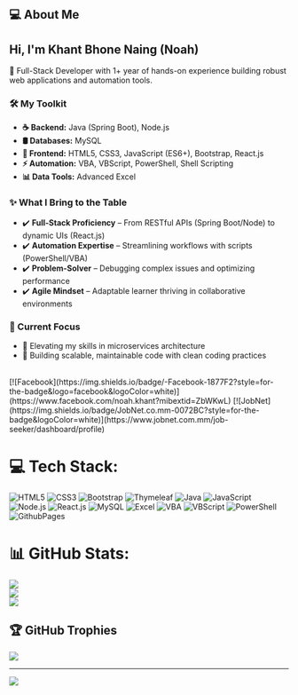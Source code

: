 <section class="about-me">
  <h1>💻 About Me</h1>
  
  <div class="intro">
    <h2>Hi, I'm <span class="highlight">Khant Bhone Naing (Noah)</span></h2>
    <p class="tagline">🚀 Full-Stack Developer with 1+ year of hands-on experience building robust web applications and automation tools.</p>
  </div>

  <div class="skills-section">
    <h3>🛠️ My Toolkit</h3>
    <ul class="skills-list">
      <li><strong>☕ Backend:</strong> Java (Spring Boot), Node.js</li>
      <li><strong>🛢️ Databases:</strong> MySQL</li>
      <li><strong>🎨 Frontend:</strong> HTML5, CSS3, JavaScript (ES6+), Bootstrap, React.js</li>
      <li><strong>⚡ Automation:</strong> VBA, VBScript, PowerShell, Shell Scripting</li>
      <li><strong>📊 Data Tools:</strong> Advanced Excel</li>
    </ul>
  </div>

  <div class="value-proposition">
    <h3>✨ What I Bring to the Table</h3>
    <ul class="value-list">
      <li>✔️ <strong>Full-Stack Proficiency</strong> – From RESTful APIs (Spring Boot/Node) to dynamic UIs (React.js)</li>
      <li>✔️ <strong>Automation Expertise</strong> – Streamlining workflows with scripts (PowerShell/VBA)</li>
      <li>✔️ <strong>Problem-Solver</strong> – Debugging complex issues and optimizing performance</li>
      <li>✔️ <strong>Agile Mindset</strong> – Adaptable learner thriving in collaborative environments</li>
    </ul>
  </div>

  <div class="goals">
    <h3>🔭 Current Focus</h3>
    <ul>
      <li>🔹 Elevating my skills in microservices architecture</li>
      <li>🔹 Building scalable, maintainable code with clean coding practices</li>
    </ul>
  </div>
</section>
<br>[![Facebook](https://img.shields.io/badge/-Facebook-1877F2?style=for-the-badge&logo=facebook&logoColor=white)](https://www.facebook.com/noah.khant?mibextid=ZbWKwL)
[![JobNet](https://img.shields.io/badge/JobNet.co.mm-0072BC?style=for-the-badge&logoColor=white)](https://www.jobnet.com.mm/job-seeker/dashboard/profile)

# 💻 Tech Stack:
![HTML5](https://img.shields.io/badge/html5-%23E34F26.svg?style=for-the-badge&logo=html5&logoColor=white) 
![CSS3](https://img.shields.io/badge/css3-%231572B6.svg?style=for-the-badge&logo=css3&logoColor=white) 
![Bootstrap](https://img.shields.io/badge/bootstrap-%238511FA.svg?style=for-the-badge&logo=bootstrap&logoColor=white) 
![Thymeleaf](https://img.shields.io/badge/Thymeleaf-%23005C0F.svg?style=for-the-badge&logo=Thymeleaf&logoColor=white) 
![Java](https://img.shields.io/badge/java-%23ED8B00.svg?style=for-the-badge&logo=openjdk&logoColor=white) 
![JavaScript](https://img.shields.io/badge/javascript-%23323330.svg?style=for-the-badge&logo=javascript&logoColor=%23F7DF1E) 
![Node.js](https://img.shields.io/badge/node.js-339933?style=for-the-badge&logo=nodedotjs&logoColor=white)
![React.js](https://img.shields.io/badge/react.js-%2320232a.svg?style=for-the-badge&logo=react&logoColor=%2361DAFB) 
![MySQL](https://img.shields.io/badge/mysql-%2300000f.svg?style=for-the-badge&logo=mysql&logoColor=white) 
![Excel](https://img.shields.io/badge/Excel-%23217346.svg?style=for-the-badge&logo=microsoft-excel&logoColor=white)
![VBA](https://img.shields.io/badge/VBA-%23121011.svg?style=for-the-badge&logo=microsoftexcel&logoColor=white) 
![VBScript](https://img.shields.io/badge/VBScript-%23004894.svg?style=for-the-badge&logo=windows&logoColor=white)
![PowerShell](https://img.shields.io/badge/PowerShell-%235391C7.svg?style=for-the-badge&logo=powershell&logoColor=white)
![GithubPages](https://img.shields.io/badge/github%20pages-121013?style=for-the-badge&logo=github&logoColor=white) 

# 📊 GitHub Stats:
![](https://github-readme-stats.vercel.app/api?username=noahkhant&theme=radical&hide_border=false&include_all_commits=false&count_private=false)<br/>
![](https://github-readme-streak-stats.herokuapp.com/?user=noahkhant&theme=radical&hide_border=false)<br/>
![](https://github-readme-stats.vercel.app/api/top-langs/?username=noahkhant&theme=radical&hide_border=false&include_all_commits=false&count_private=false&layout=compact)

## 🏆 GitHub Trophies
![](https://github-profile-trophy.vercel.app/?username=noahkhant&theme=radical&no-frame=false&no-bg=true&margin-w=4)

---
[![](https://visitcount.itsvg.in/api?id=noahkhant&icon=0&color=0)](https://visitcount.itsvg.in)

<!-- Proudly created with GPRM ( https://gprm.itsvg.in ) -->
